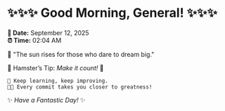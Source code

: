 # ✨✨✨ Good Morning, General! ✨✨✨

**📅 Date:** September 12, 2025  
**⏰ Time:** 02:04 AM  

🌅 "The sun rises for those who dare to dream big."  

🐹 Hamster’s Tip: _Make it count!_ 💪  

```
🚀 Keep learning, keep improving.  
🧑‍💻 Every commit takes you closer to greatness!  
```

✨ *Have a Fantastic Day!* ✨  

